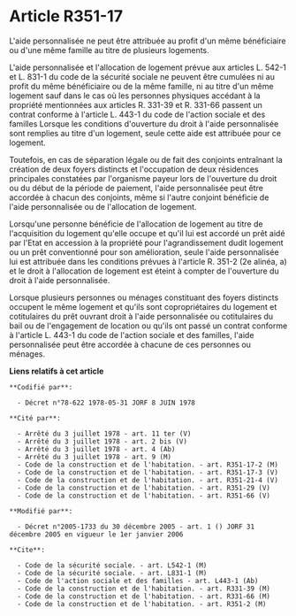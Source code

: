 # Article R351-17

L'aide personnalisée ne peut être attribuée au profit d'un même bénéficiaire ou d'une même famille au titre de plusieurs
logements.

L'aide personnalisée et l'allocation de logement prévue aux articles L. 542-1 et L. 831-1 du code de la sécurité sociale ne
peuvent être cumulées ni au profit du même bénéficiaire ou de la même famille, ni au titre d'un même logement sauf dans le
cas où les personnes physiques accédant à la propriété mentionnées aux articles R. 331-39 et R. 331-66 passent un contrat
conforme à l'article L. 443-1 du code de l'action sociale et des familles    Lorsque les conditions d'ouverture du droit à
l'aide personnalisée sont remplies au titre d'un logement, seule cette aide est attribuée pour ce logement.

Toutefois, en cas de séparation légale ou de fait des conjoints entraînant la création de deux foyers distincts et
l'occupation de deux résidences principales constatées par l'organisme payeur lors de l'ouverture du droit ou du début de la
période de paiement, l'aide personnalisée peut être accordée à chacun des conjoints, même si l'autre conjoint bénéficie de
l'aide personnalisée ou de l'allocation de logement.

Lorsqu'une personne bénéficie de l'allocation de logement au titre de l'acquisition du logement qu'elle occupe et qu'il lui
est accordé un prêt aidé par l'Etat en accession à la propriété pour l'agrandissement dudit logement ou un prêt conventionné
pour son amélioration, seule l'aide personnalisée lui est attribuée dans les conditions prévues à l'article R. 351-2 (2e
alinéa, a) et le droit à l'allocation de logement est éteint à compter de l'ouverture du droit à l'aide personnalisée.

Lorsque plusieurs personnes ou ménages constituant des foyers distincts occupent le même logement et qu'ils sont
copropriétaires du logement et cotitulaires du prêt ouvrant droit à l'aide personnalisée ou cotitulaires du bail ou de
l'engagement de location ou qu'ils ont passé un contrat conforme à l'article L. 443-1 du code de l'action sociale et des
familles, l'aide personnalisée peut être accordée à chacune de ces personnes ou ménages.

**Liens relatifs à cet article**

	**Codifié par**:

	  - Décret n°78-622 1978-05-31 JORF 8 JUIN 1978

	**Cité par**:

	  - Arrêté du 3 juillet 1978 - art. 11 ter (V)
	  - Arrêté du 3 juillet 1978 - art. 2 bis (V)
	  - Arrêté du 3 juillet 1978 - art. 4 (Ab)
	  - Arrêté du 3 juillet 1978 - art. 9 (M)
	  - Code de la construction et de l'habitation. - art. R351-17-2 (M)
	  - Code de la construction et de l'habitation. - art. R351-17-3 (V)
	  - Code de la construction et de l'habitation. - art. R351-21-4 (V)
	  - Code de la construction et de l'habitation. - art. R351-29 (V)
	  - Code de la construction et de l'habitation. - art. R351-66 (V)

	**Modifié par**:

	  - Décret n°2005-1733 du 30 décembre 2005 - art. 1 () JORF 31 décembre 2005 en vigueur le 1er janvier 2006

	**Cite**:

	  - Code de la sécurité sociale. - art. L542-1 (M)
	  - Code de la sécurité sociale. - art. L831-1 (M)
	  - Code de l'action sociale et des familles - art. L443-1 (Ab)
	  - Code de la construction et de l'habitation. - art. R331-39 (M)
	  - Code de la construction et de l'habitation. - art. R331-66 (M)
	  - Code de la construction et de l'habitation. - art. R351-2 (M)
